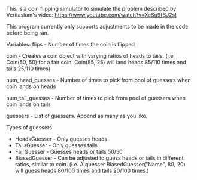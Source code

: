 This is a coin flipping simulator to simulate the problem described by Veritasium's video: https://www.youtube.com/watch?v=XeSu9fBJ2sI

This program currently only supports adjustments to be made in the code before being ran.

Variables:
flips - Number of times the coin is flipped

coin - Creates a coin object with varying ratios of heads to tails. (i.e. Coin(50, 50) for a fair coin, Coin(85, 25) will land heads 85/110 times and tails 25/110 times)

num_head_guesses - Number of times to pick from pool of guessers when coin lands on heads

num_tail_guesses - Number of times to pick from pool of guessers when coin lands on tails

guessers - List of guessers. Append as many as you like.

Types of guessers
- HeadsGuesser - Only guesses heads
- TailsGuesser - Only guesses tails
- FairGuesser - Guesses heads or tails 50/50
- BiasedGuesser - Can be adjusted to guess heads or tails in different ratios, similar to coin. (i.e. A guesser BiasedGuesser("Name", 80, 20) will guess heads 80/100 times and tails 20/100 times.)

